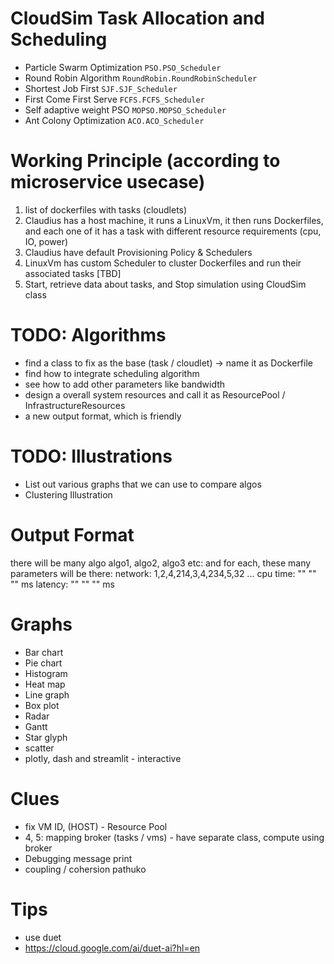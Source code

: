# CloudSim Task Allocation and Scheduling

* Particle Swarm Optimization `PSO.PSO_Scheduler`
* Round Robin Algorithm       `RoundRobin.RoundRobinScheduler`
* Shortest Job First          `SJF.SJF_Scheduler`
* First Come First Serve      `FCFS.FCFS_Scheduler`
* Self adaptive weight PSO    `MOPSO.MOPSO_Scheduler`
* Ant Colony Optimization     `ACO.ACO_Scheduler`


# Working Principle (according to microservice usecase)
1. list of dockerfiles with tasks (cloudlets)
2. Claudius has a host machine, it runs a LinuxVm, it then runs Dockerfiles, and each one of it has a task with different resource requirements (cpu, IO, power)
3. Claudius have default Provisioning Policy & Schedulers
4. LinuxVm has custom Scheduler to cluster Dockerfiles and run their associated tasks [TBD]
5. Start, retrieve data about tasks, and Stop simulation using CloudSim class

# TODO: Algorithms
- find a class to fix as the base (task / cloudlet) -> name it as Dockerfile
- find how to integrate scheduling algorithm
- see how to add other parameters like bandwidth
- design a overall system resources and call it as ResourcePool / InfrastructureResources
- a new output format, which is friendly

# TODO: Illustrations
- List out various graphs that we can use to compare algos
- Clustering Illustration

# Output Format
there will be many algo
algo1, algo2, algo3 etc:
and for each, these many parameters will be there:
network: 1,2,4,214,3,4,234,5,32 ...
cpu time: "" ""    ""  ms
latency: "" "" "" ms

# Graphs
* Bar chart 
* Pie chart 
* Histogram 
* Heat map 
* Line graph
* Box plot
* Radar
* Gantt
* Star glyph
* scatter
* plotly, dash and streamlit - interactive

# Clues 
- fix VM ID, (HOST) - Resource Pool
- 4, 5: mapping broker (tasks / vms) - have separate class, compute using broker
- Debugging message print
- coupling / cohersion pathuko 

# Tips
- use duet 
- https://cloud.google.com/ai/duet-ai?hl=en